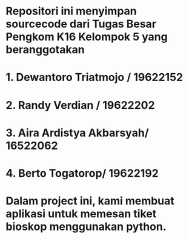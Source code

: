 # Repositori ini menyimpan sourcecode dari Tugas Besar Pengkom K16 Kelompok 5 yang beranggotakan
# 1. Dewantoro Triatmojo / 19622152
# 2. Randy Verdian / 19622202
# 3. Aira Ardistya Akbarsyah/ 16522062
# 4. Berto Togatorop/ 19622192
# Dalam project ini, kami membuat aplikasi untuk memesan tiket bioskop menggunakan python.
